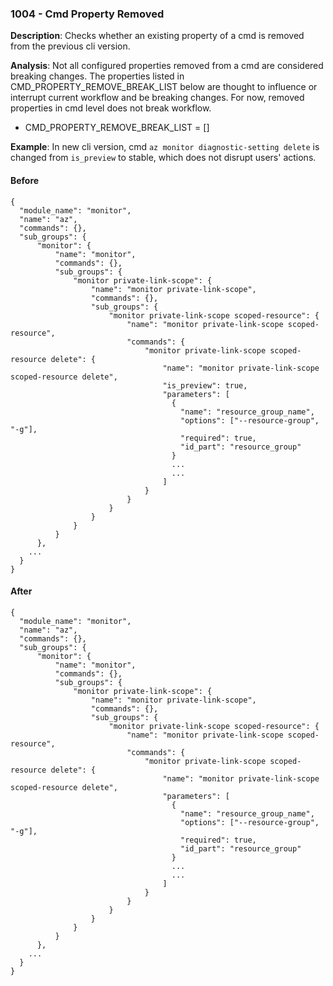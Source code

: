 ### 1004 - Cmd Property Removed

**Description**: Checks whether an existing property of a cmd is removed from the previous cli version. 

**Analysis**: Not all configured properties removed from a cmd are considered breaking changes. The properties listed in CMD_PROPERTY_REMOVE_BREAK_LIST below are thought to influence or interrupt current workflow and be breaking changes.
For now, removed properties in cmd level does not break workflow.
* CMD_PROPERTY_REMOVE_BREAK_LIST = [] 

**Example**: In new cli version, cmd `az monitor diagnostic-setting delete` is changed from `is_preview` to stable, which does not disrupt users' actions.

#### Before
```json5
{
  "module_name": "monitor",
  "name": "az",
  "commands": {},
  "sub_groups": {
      "monitor": {
          "name": "monitor",
          "commands": {},
          "sub_groups": {
              "monitor private-link-scope": {
                  "name": "monitor private-link-scope",
                  "commands": {},
                  "sub_groups": {
                      "monitor private-link-scope scoped-resource": {
                          "name": "monitor private-link-scope scoped-resource",
                          "commands": {
                              "monitor private-link-scope scoped-resource delete": {
                                  "name": "monitor private-link-scope scoped-resource delete",
                                  "is_preview": true,
                                  "parameters": [
                                    {
                                      "name": "resource_group_name",
                                      "options": ["--resource-group", "-g"],
                                      "required": true,
                                      "id_part": "resource_group"
                                    }
                                    ...
                                    ...
                                  ]
                              }
                          }
                      }
                  }
              }
          }
      },
    ...
  }
}
```

#### After 
```json5
{
  "module_name": "monitor",
  "name": "az",
  "commands": {},
  "sub_groups": {
      "monitor": {
          "name": "monitor",
          "commands": {},
          "sub_groups": {
              "monitor private-link-scope": {
                  "name": "monitor private-link-scope",
                  "commands": {},
                  "sub_groups": {
                      "monitor private-link-scope scoped-resource": {
                          "name": "monitor private-link-scope scoped-resource",
                          "commands": {
                              "monitor private-link-scope scoped-resource delete": {
                                  "name": "monitor private-link-scope scoped-resource delete",
                                  "parameters": [
                                    {
                                      "name": "resource_group_name",
                                      "options": ["--resource-group", "-g"],
                                      "required": true,
                                      "id_part": "resource_group"
                                    }
                                    ...
                                    ...
                                  ]
                              }
                          }
                      }
                  }
              }
          }
      },
    ...
  }
}
```
